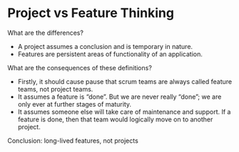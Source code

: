 # Project vs Feature Thinking

What are the differences?

- A project assumes a conclusion and is temporary in nature.
- Features are persistent areas of functionality of an application.

What are the consequences of these definitions? 

- Firstly, it should cause pause that scrum teams are always called feature teams, not project teams. 
- It assumes a feature is “done”. But we are never really “done”; we are only ever at further stages of maturity. 
- It assumes someone else will take care of maintenance and support. If a feature is done, then that team would logically move on to another project. 

Conclusion: long-lived features, not projects